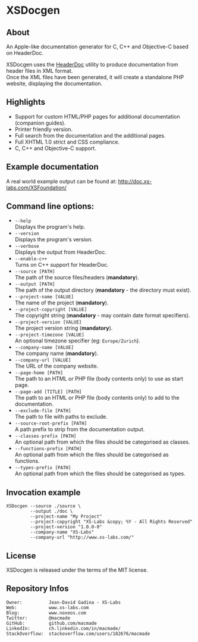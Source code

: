 XSDocgen
========

About
-----

An Apple-like documentation generator for C, C++ and Objective-C based on HeaderDoc.

XSDocgen uses the [HeaderDoc](https://developer.apple.com/library/mac/documentation/DeveloperTools/Conceptual/HeaderDoc/intro/intro.html) utility to produce documentation from header files in XML format.  
Once the XML files have been generated, it will create a standalone PHP website, displaying the documentation.

Highlights
----------

 * Support for custom HTML/PHP pages for additional documentation (companion guides).
 * Printer friendly version.
 * Full search from the documentation and the additional pages.
 * Full XHTML 1.0 strict and CSS compliance.
 * C, C++ and Objective-C support.

Example documentation
---------------------

A real world example output can be found at: http://doc.xs-labs.com/XSFoundation/

Command line options:
---------------------

 * `--help`  
   Displays the program's help.
 * `--version`  
   Displays the program's version.
 * `--verbose`  
   Displays the output from HeaderDoc.
 * `--enable-c++`  
   Turns on C++ support for HeaderDoc.
 * `--source [PATH]`  
   The path of the source files/headers (**mandatory**).
 * `--output [PATH]`  
   The path of the output directory (**mandatory** - the directory must exist).
 * `--project-name [VALUE]`  
   The name of the project (**mandatory**).
 * `--project-copyright [VALUE]`  
   The copyright string (**mandatory** - may contain date format specifiers).
 * `--project-version [VALUE]`  
   The project version string (**mandatory**).
 * `--project-timezone [VALUE]`  
   An optional timezone specifier (eg: `Europe/Zurich`).
 * `--company-name [VALUE]`  
   The company name (**mandatory**).
 * `--company-url [VALUE]`   
   The URL of the company website.
 * `--page-home [PATH]`  
   The path to an HTML or PHP file (body contents only) to use as start page.
 * `--page-add [TITLE] [PATH]`  
   The path to an HTML or PHP file (body contents only) to add to the documentation.
 * `--exclude-file [PATH]`  
    The path to file with paths to exclude.
 * `--source-root-prefix [PATH]`  
   A path prefix to strip from the documentation output.
 * `--classes-prefix [PATH]`  
   An optional path from which the files should be categorised as classes.
 * `--functions-prefix [PATH]`  
   An optional path from which the files should be categorised as functions.
 * `--types-prefix [PATH]`  
   An optional path from which the files should be categorised as types.
   

Invocation example
------------------

    XSDocgen --source ./source \
             --output ./doc \
             --project-name "My Project"
             --project-copyright "XS-Labs &copy; %Y - All Rights Reserved"
             --project-version "1.0.0-0"
             --company-name "XS-Labs"
             --company-url "http://www.xs-labs.com/"

License
-------

XSDocgen is released under the terms of the MIT license.

Repository Infos
----------------

    Owner:			Jean-David Gadina - XS-Labs
    Web:			www.xs-labs.com
    Blog:			www.noxeos.com
    Twitter:		@macmade
    GitHub:			github.com/macmade
    LinkedIn:		ch.linkedin.com/in/macmade/
    StackOverflow:	stackoverflow.com/users/182676/macmade
